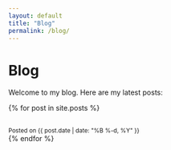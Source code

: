 ```yaml
---
layout: default
title: "Blog"
permalink: /blog/
---
```

# Blog

Welcome to my blog. Here are my latest posts:

{% for post in site.posts %}
<article>
  <h2><a href="{{ post.url }}"></a></h2>
  <small>Posted on {{ post.date | date: "%B %-d, %Y" }}</small>
</article>
{% endfor %}